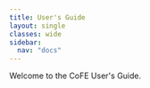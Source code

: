 ```yaml
---
title: User's Guide
layout: single
classes: wide
sidebar:
  nav: "docs"
---
```


Welcome to the CoFE User's Guide.